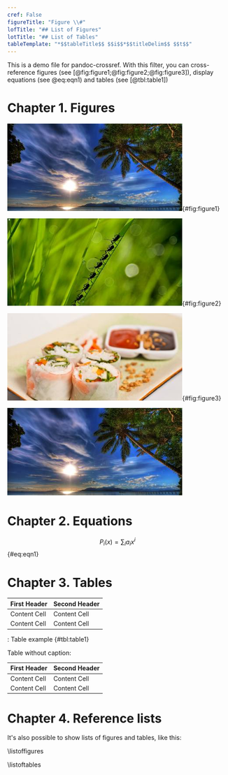 ```yaml
---
cref: False
figureTitle: "Figure \\#"
lofTitle: "## List of Figures"
lotTitle: "## List of Tables"
tableTemplate: "*$$tableTitle$$ $$i$$*$$titleDelim$$ $$t$$"
---
```


This is a demo file for pandoc-crossref. With this filter, you can cross-reference figures (see [@fig:figure1;@fig:figure2;@fig:figure3]), display equations (see @eq:eqn1) and tables (see [@tbl:table1])

# Chapter 1. Figures

![First figure](img1.jpg){#fig:figure1}

![Second figure](img2.jpg){#fig:figure2}

![Third figure](img3.jpg){#fig:figure3}

![Unlabelled image](img1.jpg)

# Chapter 2. Equations

$$ P_i(x) = \sum_i a_i x^i $$ {#eq:eqn1}

# Chapter 3. Tables

| First Header | Second Header |
|:-------------|:--------------|
| Content Cell | Content Cell  |
| Content Cell | Content Cell  |

: Table example {#tbl:table1}

Table without caption:

| First Header | Second Header |
|:-------------|:--------------|
| Content Cell | Content Cell  |
| Content Cell | Content Cell  |

# Chapter 4. Reference lists

It's also possible to show lists of figures and tables, like this:

\listoffigures

\listoftables

